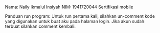 Nama: Naily Ikmalul Insiyah
NIM: 1941720044
Sertifikasi mobile


Panduan run program:
Untuk run pertama kali, silahkan un-comment kode yang digunakan untuk buat aku pada halaman login. Jika akun sudah terbuat silahkan comment kembali.